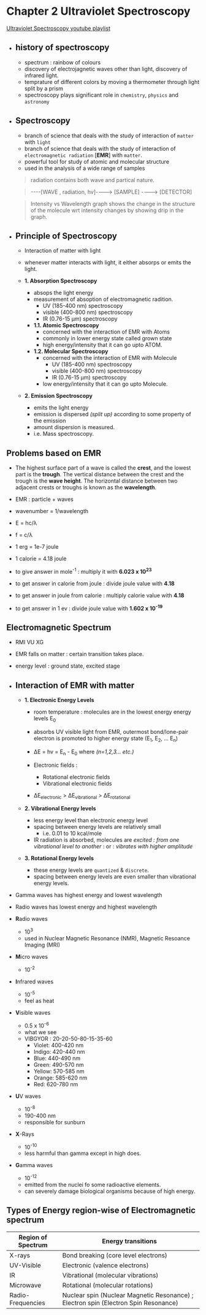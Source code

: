 # Chapter 2 Ultraviolet Spectroscopy

[Ultraviolet Spectroscopy youtube playlist](https://www.youtube.com/playlist?list=PLRYyI2dOW5q0crC8Dgf7UwcuFk9FVb3kP)

- ## history of spectroscopy
	- spectrum : rainbow of colours
	- discovery of electrojagnetic waves other than light, discovery of infrared light.
	- temprature of different colors by moving a thermometer through light split by a prism
	- spectroscopy plays significant role in `chemistry`, `physics` and `astronomy`

- ## Spectroscopy
	- branch of science that deals with the study of interaction of `matter` with `light`
	- branch of science that deals with the study of interaction of `electromagnetic radiation` [**EMR**] with `matter`.
	- powerful tool for study of atomic and molecular structure
	- used in the analysis of a wide range of samples
	
	> radiation contains both wave and partical nature.
	
	> ----[WAVE , radiation, hv]----> [SAMPLE] ----> [DETECTOR]
	
	> Intensity vs Wavelength graph shows the change in the structure of the molecule wrt intensity changes by showing drip in the graph.
	
- ## Principle of Spectroscopy
	- Interaction of matter with light
	- whenever matter interacts with light, it either absorps or emits the light.

	- **1. Absorption Spectroscopy**
		- absops the light energy
		- measurement of absoption of electromagnetic radition.
			- UV (185-400 nm) spectroscopy
			- visible (400-800 nm) spectroscopy
			- IR (0.76-15 μm) spectroscopy
		- **1.1. Atomic Spectroscopy**
			- concerned with the interaction of EMR with Atoms
			- commonly in lower energy state called grown state
			- high energy/intensity that it can go upto ATOM.
		- **1.2. Molecular Spectroscopy**
			- concerned with the interaction of EMR with Molecule
				- UV (185-400 nm) spectroscopy
				- visible (400-800 nm) spectroscopy
				- IR (0.76-15 μm) spectroscopy
			- low energy/intensity that it can go upto Molecule.
	- **2. Emission Spectroscopy**
		- emits the light energy
		- emission is dispersed *(split up)* according to some property of the emission
		- amount dispersion is measured.
		- i.e. Mass spectroscopy.
	
## Problems based on EMR
	
- The highest surface part of a wave is called the **crest**, and the lowest part is the **trough**. The vertical distance between the crest and the trough is the **wave height**. The horizontal distance between two adjacent crests or troughs is known as the **wavelength**.
- EMR : particle + waves

- wavenumber = 1/wavelength
- E = hc/λ
- f = c/λ
- 1 erg = 1e-7 joule
- 1 calorie = 4.18 joule
- to give answer in mole<sup>-1</sup> : multiply it with **6.023 x 10<sup>23</sup>**
- to get answer in calorie from joule : divide joule value with **4.18**
- to get answer in joule from calorie : multiply calorie value with **4.18**
- to get answer in 1 ev : divide joule value with **1.602 x 10<sup>-19</sup>**

## Electromagnetic Spectrum
- RMI VU XG
- EMR falls on matter : certain transition takes place.
- energy level : ground state, excited stage

- ## Interaction of EMR with matter
	- **1. Electronic Energy Levels**
		- room temperature : molecules are in the lowest energy energy levels E<sub>0</sub>
		- absorbs UV visible light from EMR, outermost bond/lone-pair electron is promoted to higher energy state (E<sub>1</sub>, E<sub>2</sub>, ... E<sub>n</sub>)
		- ΔE = hv = E<sub>n</sub> - E<sub>0</sub> where *(n=1,2,3... etc.)*
		- Electronic fields : 
			- Rotational electronic fields
			- Vibrational electronic fields
		
		- ΔE<sub>electronic</sub> > ΔE<sub>vibrational</sub> > ΔE<sub>rotational</sub>
	
	- **2. Vibrational Energy levels**
		- less energy level than electronic energy level
		- spacing between energy levels are relatively small
			- i.e. 0.01 to 10 kcal/mole
		- IR radiation is absorbed, molecules are *excited : from one vibrational level to another* : or : *vibrates with higher amplitude*
		
	- **3. Rotational Energy levels**
		- these energy levels are `quantized` & `discrete`.
		- spacing between energy levels are even smaller than vibrational energy levels.

- Gamma waves has highest energy and lowest wavelength
- Radio waves has lowest energy and highest wavelength

- **R**adio waves
	- 10<sup>3</sup>
	- used in Nuclear Magnetic Resonance (NMR), Magnetic Resoance Imaging (MRI)
- **M**icro waves
	- 10<sup>-2</sup>
- **I**nfrared waves
	- 10<sup>-5</sup>
	- feel as heat
- **V**isible waves
	- 0.5 x 10<sup>-6</sup>
	- what we see
	- VIBGYOR : 20-20-50-80-15-35-60
		- Violet: 400-420 nm
		- Indigo: 420-440 nm
		- Blue: 440-490 nm
		- Green: 490-570 nm
		- Yellow: 570-585 nm
		- Orange: 585-620 nm
		- Red: 620-780 nm
- **U**V waves
	- 10<sup>-8</sup>
	- 190-400 nm
	- responsible for sunburn
- **X**-Rays
	- 10<sup>-10</sup>
	- less harmful than gamma except in high does.
- **G**amma waves
	- 10<sup>-12</sup>
	- emitted from the nuclei fo some radioactive elements.
	- can severely damage biological organisms because of high energy.
	
## Types of Energy region-wise of Electromagnetic spectrum

| Region of Spectrum | Energy transitions
|---|---|
|X-rays|Bond breaking (core level electrons)|
|UV-Visible|Electronic (valence electrons)|
|IR|Vibrational (molecular vibrations)|
|Microwave|Rotational (molecular rotations)|
|Radio-Frequencies|Nuclear spin (Nuclear Magnetic Resonance) ; Electron spin (Electron Spin Resonance)|